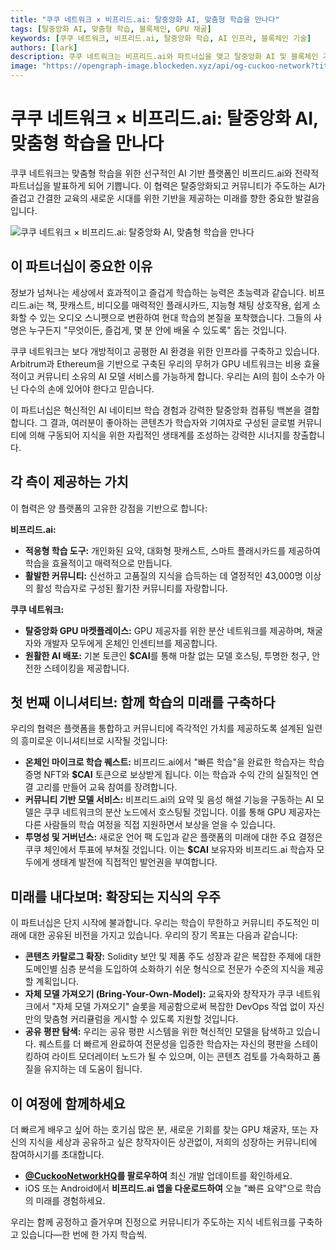 ```yaml
---
title: "쿠쿠 네트워크 × 비프리드.ai: 탈중앙화 AI, 맞춤형 학습을 만나다"
tags: [탈중앙화 AI, 맞춤형 학습, 블록체인, GPU 채굴]
keywords: [쿠쿠 네트워크, 비프리드.ai, 탈중앙화 학습, AI 인프라, 블록체인 기술]
authors: [lark]
description: 쿠쿠 네트워크는 비프리드.ai와 파트너십을 맺고 탈중앙화 AI 및 블록체인 기술을 통해 맞춤형 학습을 혁신하며, 커뮤니티 중심의 즐거운 교육 경험을 제공합니다.
image: "https://opengraph-image.blockeden.xyz/api/og-cuckoo-network?title=%EC%BF%A0%EC%BF%A0%20%EB%84%A4%ED%8A%B8%EC%9B%8C%ED%81%AC%20%C3%97%20%EB%B9%84%ED%94%84%EB%A6%AC%EB%93%9C.ai%3A%20%ED%83%88%EC%A4%91%EC%95%99%ED%99%94%20AI%2C%20%EB%A7%9E%EC%B6%A4%ED%98%95%20%ED%95%99%EC%8A%B5%EC%9D%84%20%EB%A7%8C%EB%82%98%EB%8B%A4"
---
```


# 쿠쿠 네트워크 × 비프리드.ai: 탈중앙화 AI, 맞춤형 학습을 만나다

쿠쿠 네트워크는 맞춤형 학습을 위한 선구적인 AI 기반 플랫폼인 비프리드.ai와 전략적 파트너십을 발표하게 되어 기쁩니다. 이 협력은 탈중앙화되고 커뮤니티가 주도하는 AI가 즐겁고 간결한 교육의 새로운 시대를 위한 기반을 제공하는 미래를 향한 중요한 발걸음입니다.

![쿠쿠 네트워크 × 비프리드.ai: 탈중앙화 AI, 맞춤형 학습을 만나다](https://opengraph-image.blockeden.xyz/api/og-cuckoo-network?title=%EC%BF%A0%EC%BF%A0%20%EB%84%A4%ED%8A%B8%EC%9B%8C%ED%81%AC%20%C3%97%20%EB%B9%84%ED%94%84%EB%A6%AC%EB%93%9C.ai%3A%20%ED%83%88%EC%A4%91%EC%95%99%ED%99%94%20AI%2C%20%EB%A7%9E%EC%B6%A4%ED%98%95%20%ED%95%99%EC%8A%B5%EC%9D%84%20%EB%A7%8C%EB%82%98%EB%8B%A4)

## 이 파트너십이 중요한 이유

정보가 넘쳐나는 세상에서 효과적이고 즐겁게 학습하는 능력은 초능력과 같습니다. 비프리드.ai는 책, 팟캐스트, 비디오를 매력적인 플래시카드, 지능형 채팅 상호작용, 쉽게 소화할 수 있는 오디오 스니펫으로 변환하여 현대 학습의 본질을 포착했습니다. 그들의 사명은 누구든지 "무엇이든, 즐겁게, 몇 분 안에 배울 수 있도록" 돕는 것입니다.

쿠쿠 네트워크는 보다 개방적이고 공평한 AI 환경을 위한 인프라를 구축하고 있습니다. Arbitrum과 Ethereum을 기반으로 구축된 우리의 무허가 GPU 네트워크는 비용 효율적이고 커뮤니티 소유의 AI 모델 서비스를 가능하게 합니다. 우리는 AI의 힘이 소수가 아닌 다수의 손에 있어야 한다고 믿습니다.

이 파트너십은 혁신적인 AI 네이티브 학습 경험과 강력한 탈중앙화 컴퓨팅 백본을 결합합니다. 그 결과, 여러분이 좋아하는 콘텐츠가 학습자와 기여자로 구성된 글로벌 커뮤니티에 의해 구동되어 지식을 위한 자립적인 생태계를 조성하는 강력한 시너지를 창출합니다.

## 각 측이 제공하는 가치

이 협력은 양 플랫폼의 고유한 강점을 기반으로 합니다:

**비프리드.ai:**

*   **적응형 학습 도구:** 개인화된 요약, 대화형 팟캐스트, 스마트 플래시카드를 제공하여 학습을 효율적이고 매력적으로 만듭니다.
*   **활발한 커뮤니티:** 신선하고 고품질의 지식을 습득하는 데 열정적인 43,000명 이상의 활성 학습자로 구성된 활기찬 커뮤니티를 자랑합니다.

**쿠쿠 네트워크:**

*   **탈중앙화 GPU 마켓플레이스:** GPU 제공자를 위한 분산 네트워크를 제공하며, 채굴자와 개발자 모두에게 온체인 인센티브를 제공합니다.
*   **원활한 AI 배포:** 기본 토큰인 **$CAI**를 통해 마찰 없는 모델 호스팅, 투명한 청구, 안전한 스테이킹을 제공합니다.

## 첫 번째 이니셔티브: 함께 학습의 미래를 구축하다

우리의 협력은 플랫폼을 통합하고 커뮤니티에 즉각적인 가치를 제공하도록 설계된 일련의 흥미로운 이니셔티브로 시작될 것입니다:

*   **온체인 마이크로 학습 퀘스트:** 비프리드.ai에서 "빠른 학습"을 완료한 학습자는 학습 증명 NFT와 **$CAI** 토큰으로 보상받게 됩니다. 이는 학습과 수익 간의 실질적인 연결 고리를 만들어 교육 참여를 장려합니다.
*   **커뮤니티 기반 모델 서비스:** 비프리드.ai의 요약 및 음성 해설 기능을 구동하는 AI 모델은 쿠쿠 네트워크의 분산 노드에서 호스팅될 것입니다. 이를 통해 GPU 제공자는 다른 사람들의 학습 여정을 직접 지원하면서 보상을 얻을 수 있습니다.
*   **투명성 및 거버넌스:** 새로운 언어 팩 도입과 같은 플랫폼의 미래에 대한 주요 결정은 쿠쿠 체인에서 투표에 부쳐질 것입니다. 이는 **$CAI** 보유자와 비프리드.ai 학습자 모두에게 생태계 발전에 직접적인 발언권을 부여합니다.

## 미래를 내다보며: 확장되는 지식의 우주

이 파트너십은 단지 시작에 불과합니다. 우리는 학습이 무한하고 커뮤니티 주도적인 미래에 대한 공유된 비전을 가지고 있습니다. 우리의 장기 목표는 다음과 같습니다:

*   **콘텐츠 카탈로그 확장:** Solidity 보안 및 제품 주도 성장과 같은 복잡한 주제에 대한 도메인별 심층 분석을 도입하여 소화하기 쉬운 형식으로 전문가 수준의 지식을 제공할 계획입니다.
*   **자체 모델 가져오기 (Bring-Your-Own-Model):** 교육자와 창작자가 쿠쿠 네트워크에서 "자체 모델 가져오기" 슬롯을 제공함으로써 복잡한 DevOps 작업 없이 자신만의 맞춤형 커리큘럼을 게시할 수 있도록 지원할 것입니다.
*   **공유 평판 탐색:** 우리는 공유 평판 시스템을 위한 혁신적인 모델을 탐색하고 있습니다. 퀘스트를 더 빠르게 완료하여 전문성을 입증한 학습자는 자신의 평판을 스테이킹하여 라이트 모더레이터 노드가 될 수 있으며, 이는 콘텐츠 검토를 가속화하고 품질을 유지하는 데 도움이 됩니다.

## 이 여정에 함께하세요

더 빠르게 배우고 싶어 하는 호기심 많은 분, 새로운 기회를 찾는 GPU 채굴자, 또는 자신의 지식을 세상과 공유하고 싶은 창작자이든 상관없이, 저희의 성장하는 커뮤니티에 참여하시기를 초대합니다.

*   **[@CuckooNetworkHQ](https://www.google.com/search?q=https://twitter.com/CuckooNetworkHQ)를 팔로우하여** 최신 개발 업데이트를 확인하세요.
*   iOS 또는 Android에서 **비프리드.ai 앱을 다운로드하여** 오늘 "빠른 요약"으로 학습의 미래를 경험하세요.

우리는 함께 공정하고 즐거우며 진정으로 커뮤니티가 주도하는 지식 네트워크를 구축하고 있습니다—한 번에 한 가지 학습씩.